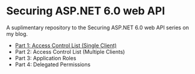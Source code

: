 # Securing ASP.NET 6.0 web API

A suplimentary repository to the Securing ASP.NET 6.0 web API series on my blog.

- [Part 1: Access Control List (Single Client)](https://www.ryanjames.dev/blog/2022/11/16/securing-asp-dotnet-web-api-access-control-list-single-client/)
- Part 2: Access Control List (Multiple Clients)
- Part 3: Application Roles
- Part 4: Delegated Permissions